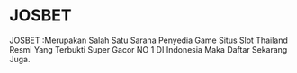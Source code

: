 # JOSBET
JOSBET :Merupakan Salah Satu Sarana Penyedia Game Situs Slot Thailand Resmi Yang Terbukti  Super Gacor NO 1  DI Indonesia Maka Daftar Sekarang Juga.
